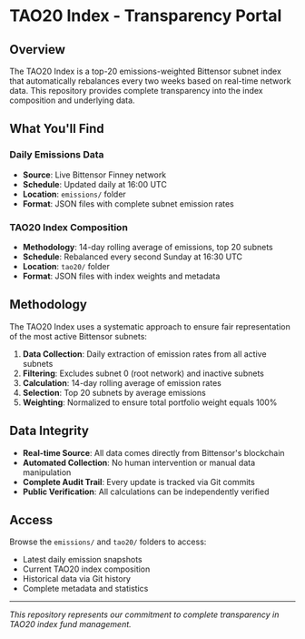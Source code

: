 # TAO20 Index - Transparency Portal

## Overview

The TAO20 Index is a top-20 emissions-weighted Bittensor subnet index that automatically rebalances every two weeks based on real-time network data. This repository provides complete transparency into the index composition and underlying data.

## What You'll Find

### Daily Emissions Data
- **Source**: Live Bittensor Finney network
- **Schedule**: Updated daily at 16:00 UTC
- **Location**: `emissions/` folder
- **Format**: JSON files with complete subnet emission rates

### TAO20 Index Composition
- **Methodology**: 14-day rolling average of emissions, top 20 subnets
- **Schedule**: Rebalanced every second Sunday at 16:30 UTC
- **Location**: `tao20/` folder
- **Format**: JSON files with index weights and metadata

## Methodology

The TAO20 Index uses a systematic approach to ensure fair representation of the most active Bittensor subnets:

1. **Data Collection**: Daily extraction of emission rates from all active subnets
2. **Filtering**: Excludes subnet 0 (root network) and inactive subnets
3. **Calculation**: 14-day rolling average of emission rates
4. **Selection**: Top 20 subnets by average emissions
5. **Weighting**: Normalized to ensure total portfolio weight equals 100%

## Data Integrity

- **Real-time Source**: All data comes directly from Bittensor's blockchain
- **Automated Collection**: No human intervention or manual data manipulation
- **Complete Audit Trail**: Every update is tracked via Git commits
- **Public Verification**: All calculations can be independently verified

## Access

Browse the `emissions/` and `tao20/` folders to access:
- Latest daily emission snapshots
- Current TAO20 index composition
- Historical data via Git history
- Complete metadata and statistics

---

*This repository represents our commitment to complete transparency in TAO20 index fund management.*
